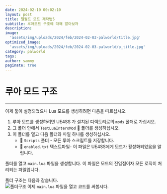 ```yaml
---
date: 2024-02-10 00:02:10
layout: post
title: 팰월드 모드 제작법5
subtitle: 루아모드 구조에 대해 알아보자
description: 
image: 
  'assets/img/uploads/2024/feb/2024-02-03-palworld/title.jpg'
optimized_image:    
  'assets/img/uploads/2024/feb/2024-02-03-palworld/p_title.jpg'
category: palworld
tags:  
author: sammy
paginate: true
---
```


# 루아 모드 구조 
*****
이제 툴이 설정되었으니 Lua 모드를 생성하려면 다음을 따르십시오.  
1. 루아 모드를 생성하려면 UE4SS 가 설치된 디렉토리로의 `mods` 폴더로 가십시오.
2. 그 폴더 안에서 `TestLuaInteroMod` 📁 폴더를 생성하십시오.
3. 이 폴더를 열고 다음 폴더와 파일 하나를 생성하십시오.
   * 📁 `Scripts` 폴더 - 모든 루아 스크립트를 저장합니다.
   * 📝 `enabled.txt` 텍스트파일- 이 파일은 UE4SS에게 모드가 활성화되었음을 알립니다.

폴더를 열고 `main.lua` 파일을 생성합니다. 이 파일은 모드의 진입점이자 모든 로직이 처리되는 파일입니다.

폴더 구조는 다음과 같습니다.  
![폴더구조](../assets/img/uploads/2024/feb/2024-02-03-palworld/2024-02-10-LuaModStructure/1.folderlogic.png)
이제 `main.lua` 파일을 열고 코드를 써봅시다.

